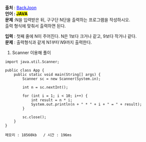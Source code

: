 **출처** : <a href="https://www.acmicpc.net/problem/2739" style="color: blue; text-decoration: underline;">BackJoon</a><br>
**언어 : <mark>JAVA**</mark><br>
**문제** :N을 입력받은 뒤, 구구단 N단을 출력하는 프로그램을 작성하시오.<br> 출력 형식에 맞춰서 출력하면 된다.<br>

**입력** : 첫째 줄에 N이 주어진다. N은 1보다 크거나 같고, 9보다 작거나 같다.<br>
**문제** : 출력형식과 같게 N*1부터 N*9까지 출력한다.


1. Scanner 이용해 풀이

```
import java.util.Scanner;

public class App {
    public static void main(String[] args) {
        Scanner sc = new Scanner(System.in);

        int n = sc.nextInt();

        for (int i = 1; i < 10; i++) {
            int result = n * i;
            System.out.println(n + " * " + i + " = " + result);
        }
        
        sc.close();
    }
}

메모리 : 18560kb	/ 시간 : 196ms
```
